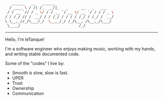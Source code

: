 ```bash
   ______   __   ______
  / ____ \ / /| /_  __/|_   _      __   _   ___
 / / __ `// / _ \/ / / __ `/ __ \/ __ `/ / / / _ \
/ / /_/ // /  __/ / / /_/ / / / / /_/ / /_/ /  __/
\ \__,_//_/\___/_/  \__,_/_/ /_/\__, /\__,_/\___/ 
 \____/                           /_/             
```

---

Hello, I'm leTanque!

I'm a software engineer who enjoys making music, working with my hands, and writing stable documented code.

Some of the "codes" I live by:
- Smooth is slow, slow is fast.
- UPER
- Trust
- Ownership
- Communication
